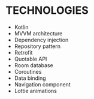 # TECHNOLOGIES
- Kotlin
- MVVM architecture
- Dependency injection
- Repository pattern
- Retrofit
- Quotable API
- Room database
- Coroutines
- Data binding
- Navigation component
- Lottie animations
